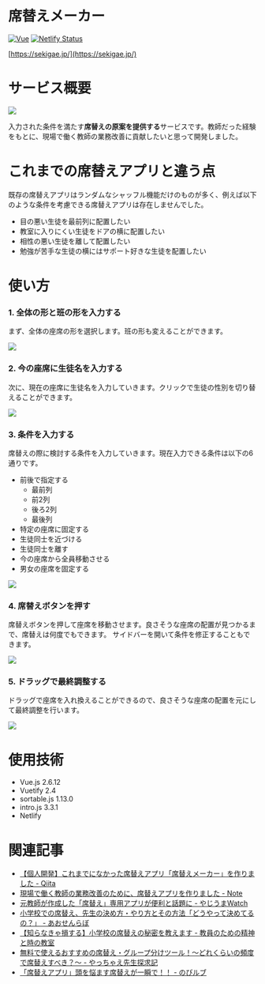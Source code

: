 # 席替えメーカー
[![Vue](https://img.shields.io/badge/Vue-v2.6.12-%2342b77c)](https://www.npmjs.com/package/vue/v/2.6.12)
[![Netlify Status](https://api.netlify.com/api/v1/badges/1789b738-3cc0-4887-b1ad-2790e8b91721/deploy-status)](https://app.netlify.com/sites/sekigae/deploys)

[https://sekigae.jp/](https://sekigae.jp/)

# サービス概要

<a href="https://sekigae.jp/">
  <img src="https://user-images.githubusercontent.com/72296262/115614380-9f34f780-a328-11eb-93eb-a8b020c04b2f.gif" />
</a>

入力された条件を満たす**席替えの原案を提供する**サービスです。教師だった経験をもとに、現場で働く教師の業務改善に貢献したいと思って開発しました。

# これまでの席替えアプリと違う点

既存の席替えアプリはランダムなシャッフル機能だけのものが多く、例えば以下のような条件を考慮できる席替えアプリは存在しませんでした。

- 目の悪い生徒を最前列に配置したい
- 教室に入りにくい生徒をドアの横に配置したい
- 相性の悪い生徒を離して配置したい
- 勉強が苦手な生徒の横にはサポート好きな生徒を配置したい

# 使い方
### 1. 全体の形と班の形を入力する
まず、全体の座席の形を選択します。班の形も変えることができます。

<a href="https://sekigae.jp/">
  <img src="https://user-images.githubusercontent.com/72296262/115615369-d657d880-a329-11eb-9eb0-c6b71f06df47.gif" />
</a>

### 2. 今の座席に生徒名を入力する
次に、現在の座席に生徒名を入力していきます。クリックで生徒の性別を切り替えることができます。

<a href="https://sekigae.jp/">
  <img src="https://user-images.githubusercontent.com/72296262/115616619-5d598080-a32b-11eb-9031-9514965164ac.gif" />
</a>

### 3. 条件を入力する
席替えの際に検討する条件を入力していきます。現在入力できる条件は以下の6通りです。

- 前後で指定する
    - 最前列
    - 前2列
    - 後ろ2列
    - 最後列
- 特定の座席に固定する
- 生徒同士を近づける
- 生徒同士を離す
- 今の座席から全員移動させる
- 男女の座席を固定する

<a href="https://sekigae.jp/">
  <img src="https://user-images.githubusercontent.com/72296262/115618068-24221000-a32d-11eb-84aa-ca5b2f926b74.gif" />
</a>

### 4. 席替えボタンを押す
席替えボタンを押して座席を移動させます。良さそうな座席の配置が見つかるまで、席替えは何度でもできます。
サイドバーを開いて条件を修正することもできます。

<a href="https://sekigae.jp/">
  <img src="https://user-images.githubusercontent.com/72296262/115619290-a6f79a80-a32e-11eb-9d2d-f25f8ddb022e.gif" />
</a>

### 5. ドラッグで最終調整する
ドラッグで座席を入れ換えることができるので、良さそうな座席の配置を元にして最終調整を行います。

<a href="https://sekigae.jp/">
  <img src="https://user-images.githubusercontent.com/72296262/115620294-f5596900-a32f-11eb-972f-ca85d98278a3.gif" />
</a>

# 使用技術
- Vue.js 2.6.12
- Vuetify 2.4
- sortable.js 1.13.0
- intro.js 3.3.1
- Netlify

# 関連記事
- [【個人開発】これまでになかった席替えアプリ「席替えメーカー」を作りました \- Qiita](https://qiita.com/krpk1900/items/22963432b62a9004717c)
- [現場で働く教師の業務改善のために、席替えアプリを作りました \- Note](https://note.com/krpk1900/n/n4453088b89dd)
- [元教師が作成した「席替え」専用アプリが便利と話題に \- やじうまWatch](https://internet.watch.impress.co.jp/docs/yajiuma/1312508.html)
- [小学校での席替え、先生の決め方・やり方とその方法「どうやって決めてるの？」 \- あおせんらぼ](https://ao-labo.com/sekigae/)
- [【知らなきゃ損する】小学校の席替えの秘密を教えます \- 教員のための精神と時の教室](https://syutoshi-blog.com/syougakkou-sekigae/)
- [無料で使えるおすすめの席替え・グループ分けツール！～どれくらいの頻度で席替えすべき？～ \- やっちゃえ先生探求記](https://www.yacchaesensei.com/entry/2021/05/04/211150)
- [「席替えアプリ」頭を悩ます席替えが一瞬で！！ \- のびルブ](https://nobirub.com/345/)
